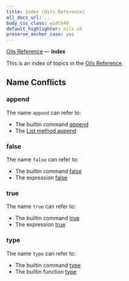 ```yaml
---
title: Index (Oils Reference)
all_docs_url: ..
body_css_class: width40
default_highlighter: oils-sh
preserve_anchor_case: yes
---
```


<div class="doc-ref-header">

[Oils Reference](index.html) &mdash; **Index**

</div>

This is an index of topics in the [Oils Reference](index.html).

<div id="dense-toc">
</div>

## Name Conflicts

### append

The name `append` can refer to:

- The builtin command [append][cmd/append]
- The [List method append][List/append]

[cmd/append]: chap-builtin-cmd.html#cmd/append
[List/append]: chap-type-method.html#List/append

### false

The name `false` can refer to:

- The builtin command [false][cmd/false]
- The expression [false][expr/false]

[cmd/false]: chap-builtin-cmd.html#cmd/false
[expr/false]: chap-type-method.html#expr/false

### true

The name `true` can refer to:

- The builtin command [true][cmd/true]
- The expression [true][expr/true]

[cmd/true]: chap-builtin-cmd.html#cmd/true
[expr/true]: chap-type-method.html#expr/true


### type

The name `type` can refer to:

- The builtin command [type][cmd/type]
- The builtin function [type][func/type]

[cmd/type]: chap-builtin-cmd.html#cmd/type
[func/type]: chap-builtin-func.html#func/type
